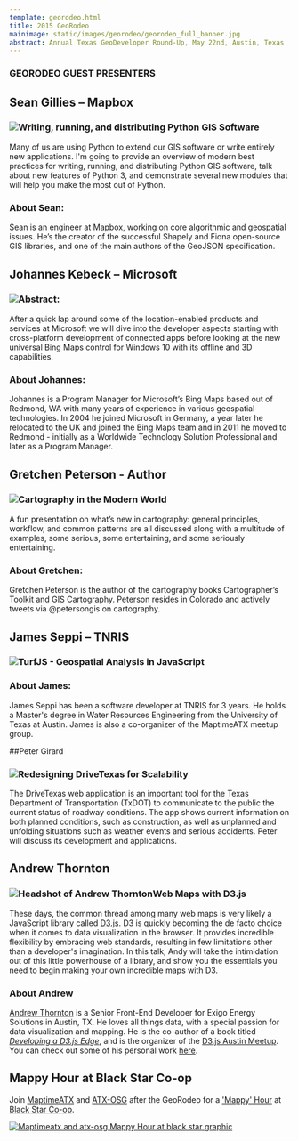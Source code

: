 ```yaml
---
template: georodeo.html
title: 2015 GeoRodeo
mainimage: static/images/georodeo/georodeo_full_banner.jpg
abstract: Annual Texas GeoDeveloper Round-Up, May 22nd, Austin, Texas
---
```

### GEORODEO GUEST PRESENTERS

## Sean Gillies – Mapbox
<h3><img class="img-circle pull-right presenter" src="{{m.link('static/images/georodeo/presenters/sean_gillies.jpg')}}">Writing, running, and distributing Python GIS Software</h3>

Many of us are using Python to extend our GIS software or write entirely new applications. I'm going to provide an overview of modern best practices for writing, running, and distributing Python GIS software, talk about new features of Python 3, and demonstrate several new modules that will help you make the most out of Python.

### About Sean:
Sean is an engineer at Mapbox, working on core algorithmic and geospatial
issues. He’s the creator of the successful Shapely and Fiona open-source GIS
libraries, and one of the main authors of the GeoJSON specification.

## Johannes Kebeck – Microsoft 
<h3><img class="img-circle pull-right presenter" src="{{m.link('static/images/georodeo/presenters/johanne_kabek.jpg')}}">Abstract:</h3>

After a quick lap around some of the location-enabled products and services at Microsoft we will dive into the developer aspects starting with cross-platform development of connected apps before looking at the new universal Bing Maps control for Windows 10 with its offline and 3D capabilities.

### About Johannes:
Johannes is a Program Manager for Microsoft’s Bing Maps based out of Redmond, WA with many years of experience in various geospatial technologies. In 2004 he joined Microsoft in Germany, a year later he relocated to the UK and joined the Bing Maps team and in 2011 he moved to Redmond - initially as a Worldwide Technology Solution Professional and later as a Program Manager.

## Gretchen Peterson - Author
<h3><img class="img-circle pull-right presenter" src="{{m.link('static/images/georodeo/presenters/gretchen_peterson.jpg')}}">Cartography in the Modern World</h3>

A fun presentation on what’s new in cartography: general principles, workflow, and common patterns are all discussed along with a multitude of examples, some serious, some entertaining, and some seriously entertaining.</p>

### About Gretchen:
Gretchen Peterson is the author of the cartography books Cartographer’s Toolkit and GIS Cartography. Peterson resides in Colorado and actively tweets via @petersongis on cartography.

## James Seppi – TNRIS
<h3><img class="img-circle pull-right presenter" src="{{m.link('static/images/georodeo/presenters/james_seppi.jpg')}}">TurfJS - Geospatial Analysis in JavaScript</h3>

### About James:

James Seppi has been a software developer at TNRIS for 3 years. He holds a Master's degree in Water Resources Engineering from the University of Texas at Austin. James is also a co-organizer of the MaptimeATX meetup group.

##Peter Girard
<h3><img class="img-circle pull-right presenter" src="{{m.link('static/images/georodeo/presenters/peter_girard.jpg')}}">Redesigning DriveTexas for Scalability</h3>

The DriveTexas web application is an important tool for the Texas Department of Transportation (TxDOT) to communicate to the public the current status of roadway conditions. The app shows current information on both planned conditions, such as construction, as well as unplanned and unfolding situations such as weather events and serious accidents. Peter will discuss its development and applications.

## Andrew Thornton
<h3><img class="img-circle pull-right presenter" src="{{m.link('static/images/georodeo/presenters/andrew_thornton.jpg')}}" alt="Headshot of Andrew Thornton">Web Maps with D3.js</h3>

These days, the common thread among many web maps is very likely a JavaScript library called [D3.js](http://d3js.org). D3 is quickly becoming the de facto choice when it comes to data visualization in the browser. It provides incredible flexibility by embracing web standards, resulting in few limitations other than a developer's imagination. In this talk, Andy will take the intimidation out of this little powerhouse of a library, and show you the essentials you need to begin making your own incredible maps with D3.

### About Andrew

[Andrew Thornton](https://twitter.com/encodingpixels) is a Senior Front-End Developer for Exigo Energy Solutions in Austin, TX. He loves all things data, with a special passion for data visualization and mapping. He is the co-author of a book titled [*Developing a D3.js Edge*](http://bleedingedgepress.com/our-books/developing-a-d3-js-edge/), and is the organizer of the [D3.js Austin Meetup](http://www.meetup.com/Austin-d3-js-Meetup/events/221862691/). You can check out some of his personal work [here](http://encodingpixels.com).

## Mappy Hour at Black Star Co-op
Join [MaptimeATX](http://www.meetup.com/maptimeatx/) and [ATX-OSG](http://www.meetup.com/atx-osg/) after the GeoRodeo for a ['Mappy' Hour](http://www.meetup.com/MaptimeATX/events/221439962/) at [Black Star Co-op](https://goo.gl/maps/fyn2u).

<a href="http://www.meetup.com/MaptimeATX/events/221439962/"> <img src="{{m.link('static/images/georodeo/mappyhour_sm.jpg')}}" alt="Maptimeatx and atx-osg Mappy Hour at black star graphic"></a>




